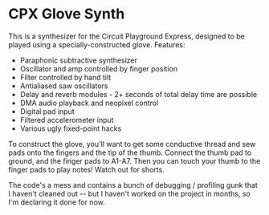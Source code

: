 # CPX Glove Synth

This is a synthesizer for the Circuit Playground Express, designed to be played using a specially-constructed glove. Features:

* Paraphonic subtractive synthesizer
* Oscillator and amp controlled by finger position
* Filter controlled by hand tilt
* Antialiased saw oscillators
* Delay and reverb modules - 2+ seconds of total delay time are possible
* DMA audio playback and neopixel control
* Digital pad input
* Filtered accelerometer input
* Various ugly fixed-point hacks

To construct the glove, you'll want to get some conductive thread and sew pads onto the fingers and the tip of the thumb. Connect the thumb pad to ground, and the finger pads to A1-A7. Then you can touch your thumb to the finger pads to play notes! Watch out for shorts. 

The code's a mess and contains a bunch of debugging / profiling gunk that I haven't cleaned out -- but I haven't worked on the project in months, so I'm declaring it done for now.
